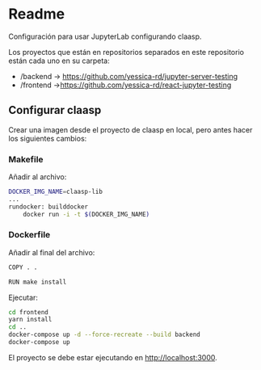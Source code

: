 # Readme

Configuración para usar JupyterLab configurando claasp.

Los proyectos que están en repositorios separados en este repositorio están cada uno en su carpeta:

- /backend → <https://github.com/yessica-rd/jupyter-server-testing>
- /frontend →<https://github.com/yessica-rd/react-jupyter-testing>

## Configurar claasp

Crear una imagen desde el proyecto de claasp en local, pero antes hacer los siguientes cambios:

### Makefile

Añadir al archivo:
```bash
DOCKER_IMG_NAME=claasp-lib
...
rundocker: builddocker
	docker run -i -t $(DOCKER_IMG_NAME)
```

### Dockerfile

Añadir al final del archivo:
```bash
COPY . .

RUN make install
```

Ejecutar:

```bash
cd frontend
yarn install
cd ..
docker-compose up -d --force-recreate --build backend
docker-compose up
```

El proyecto se debe estar ejecutando en <http://localhost:3000>.
